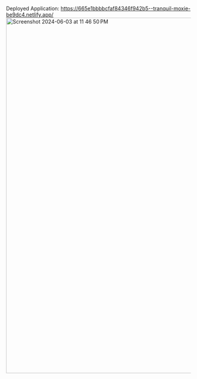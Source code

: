 Deployed Application: https://665e1bbbbcfaf84346f942b5--tranquil-moxie-be9dc4.netlify.app/
<img width="971" alt="Screenshot 2024-06-03 at 11 46 50 PM" src="https://github.com/shrutisusan26/focus-on-today/assets/56785938/be3143b6-fc78-4fd9-92b9-ca6bfec50dd3">
